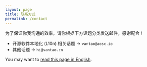 ```yaml
---
layout: page
title: 联系方式
permalink: /contact
---
```


为了保证你我沟通的效率，请你根据下方话题分类发送邮件，感谢配合！

- 开源软件本地化 (L10n) 相关话题 -> `vantao@aosc.io`
- 其他话题 -> `hi@vantao.cn`

<div class="footer-description">You may want to <a href="contact-en">read this page in English</a>.</div>